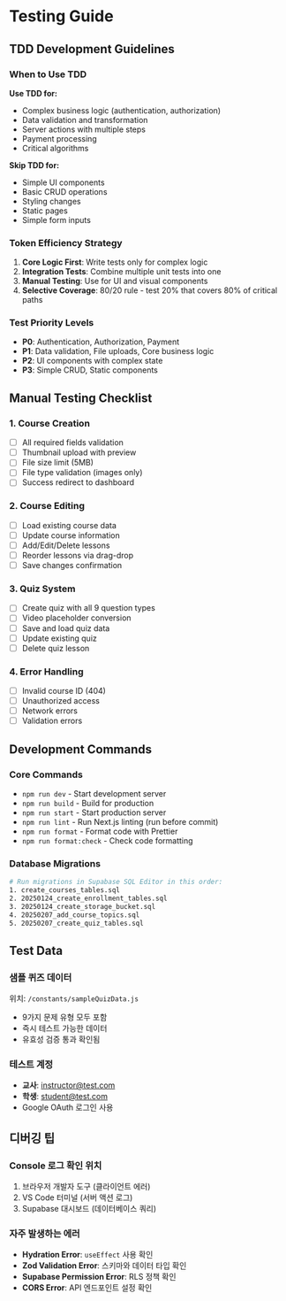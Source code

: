 # Testing Guide

## TDD Development Guidelines

### When to Use TDD
**Use TDD for:**
- Complex business logic (authentication, authorization)
- Data validation and transformation
- Server actions with multiple steps
- Payment processing
- Critical algorithms

**Skip TDD for:**
- Simple UI components
- Basic CRUD operations
- Styling changes
- Static pages
- Simple form inputs

### Token Efficiency Strategy
1. **Core Logic First**: Write tests only for complex logic
2. **Integration Tests**: Combine multiple unit tests into one
3. **Manual Testing**: Use for UI and visual components
4. **Selective Coverage**: 80/20 rule - test 20% that covers 80% of critical paths

### Test Priority Levels
- **P0**: Authentication, Authorization, Payment
- **P1**: Data validation, File uploads, Core business logic
- **P2**: UI components with complex state
- **P3**: Simple CRUD, Static components

## Manual Testing Checklist

### 1. Course Creation
- [ ] All required fields validation
- [ ] Thumbnail upload with preview
- [ ] File size limit (5MB)
- [ ] File type validation (images only)
- [ ] Success redirect to dashboard

### 2. Course Editing
- [ ] Load existing course data
- [ ] Update course information
- [ ] Add/Edit/Delete lessons
- [ ] Reorder lessons via drag-drop
- [ ] Save changes confirmation

### 3. Quiz System
- [ ] Create quiz with all 9 question types
- [ ] Video placeholder conversion
- [ ] Save and load quiz data
- [ ] Update existing quiz
- [ ] Delete quiz lesson

### 4. Error Handling
- [ ] Invalid course ID (404)
- [ ] Unauthorized access
- [ ] Network errors
- [ ] Validation errors

## Development Commands

### Core Commands
- `npm run dev` - Start development server
- `npm run build` - Build for production
- `npm run start` - Start production server
- `npm run lint` - Run Next.js linting (run before commit)
- `npm run format` - Format code with Prettier
- `npm run format:check` - Check code formatting

### Database Migrations
```bash
# Run migrations in Supabase SQL Editor in this order:
1. create_courses_tables.sql
2. 20250124_create_enrollment_tables.sql
3. 20250124_create_storage_bucket.sql
4. 20250207_add_course_topics.sql
5. 20250207_create_quiz_tables.sql
```

## Test Data

### 샘플 퀴즈 데이터
위치: `/constants/sampleQuizData.js`
- 9가지 문제 유형 모두 포함
- 즉시 테스트 가능한 데이터
- 유효성 검증 통과 확인됨

### 테스트 계정
- **교사**: instructor@test.com
- **학생**: student@test.com
- Google OAuth 로그인 사용

## 디버깅 팁

### Console 로그 확인 위치
1. 브라우저 개발자 도구 (클라이언트 에러)
2. VS Code 터미널 (서버 액션 로그)
3. Supabase 대시보드 (데이터베이스 쿼리)

### 자주 발생하는 에러
- **Hydration Error**: `useEffect` 사용 확인
- **Zod Validation Error**: 스키마와 데이터 타입 확인
- **Supabase Permission Error**: RLS 정책 확인
- **CORS Error**: API 엔드포인트 설정 확인